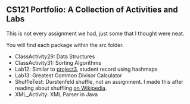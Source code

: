 CS121 Portfolio: A Collection of Activities and Labs
---
This is not every assignment we had, just some that I thought were neat. 

You will find each package within the src folder. 

- ClassActivity29: Data Structures
- ClassActivity31: Sorting Algorithms
- Lab12: Similar to [project3](https://github.com/alecthedev/project3), student record using hashmaps
- Lab13: Greatest Common Divisor Calculator
- ShuffleTest: Durstenfeld shuffle, not an assignment. I made this after reading about shuffling [on Wikipedia](https://en.wikipedia.org/wiki/Fisher%E2%80%93Yates_shuffle#The_modern_algorithm).
- XML_Activity: XML Parser in Java
